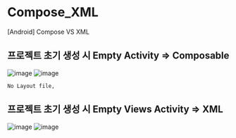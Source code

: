 # Compose_XML
[Android] Compose VS XML

## 프로젝트 초기 생성 시 Empty Activity => Composable
![image](https://github.com/chihyeonwon/Compose_XML/assets/58906858/b2d7bb36-4715-47c3-bd3d-577c93b63a7f)
![image](https://github.com/chihyeonwon/Compose_XML/assets/58906858/9ed29e89-6cc0-4c5a-a4a8-9b3dd2e8b3a1)
```
No Layout file, 
```
## 프로젝트 초기 생성 시 Empty Views Activity => XML
![image](https://github.com/chihyeonwon/Compose_XML/assets/58906858/37d9e9a0-2848-4625-8668-dff204564853)
![image](https://github.com/chihyeonwon/Compose_XML/assets/58906858/154a1edc-afae-4714-8c55-8394ce61efce)
